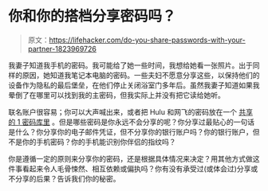 # 你和你的搭档分享密码吗？

> 原文：<https://lifehacker.com/do-you-share-passwords-with-your-partner-1823969726>

我妻子知道我手机的密码。我可能给了她一些时间，我想给她看一张照片。出于同样的原因，她知道我笔记本电脑的密码。一些夫妇不愿意分享这些，以保持他们的设备作为隐私的最后堡垒，在他们停止关闭浴室门多年后。虽然我妻子知道如果我晕倒了在哪里可以找到我的主密码，但我实际上并没有把它读给她听。



联名账户很容易；你可以大声喊出来，或者把 Hulu 和网飞的密码放在一个 [共享的 1 密码库里](https://lifehacker.com/what-to-put-in-your-password-manager-1822118327) 。但是哪些密码是你永远不会分享的呢？你分享过最贴心的一句话是什么？你分享你的电子邮件凭证，但不分享你的银行账户吗？你的银行账户，但不是你的手机密码？你的手机能识别你伴侣的指纹吗？

你是遵循一定的原则来分享你的密码，还是根据具体情况来决定？用其他方式做这件事看起来令人毛骨悚然、相互依赖或偏执吗？你有没有承受过(或体会过)分享或不分享的后果？告诉我们你的秘密。